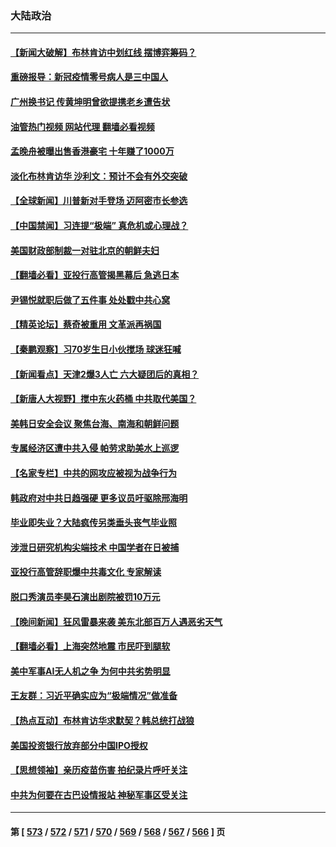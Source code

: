 ### 大陆政治
---
#### [【新闻大破解】布林肯访中划红线 摆博弈筹码？](../../pages/ncid277/n14017505.md?06170045) 
#### [重磅报导：新冠疫情零号病人是三中国人](../../pages/ncid277/n14017445.md?06170045) 
#### [广州换书记 传黄坤明曾欲提携老乡遭告状](../../pages/ncid277/n14017460.md?06170045) 
#### [油管热门视频 网站代理 翻墙必看视频](http://138.2.39.72:81/youtube.html?epic-marker?06170045)
#### [孟晚舟被曝出售香港豪宅 十年赚了1000万](../../pages/ncid277/n14017411.md?06170045) 
#### [淡化布林肯访华 沙利文：预计不会有外交突破](../../pages/ncid277/n14017351.md?06170045) 
#### [【全球新闻】川普新对手登场 迈阿密市长参选](../../pages/ncid277/n14017321.md?06170045) 
#### [【中国禁闻】习连提“极端” 真危机或心理战？](../../pages/ncid277/n14016969.md?06170045) 
#### [美国财政部制裁一对驻北京的朝鲜夫妇](../../pages/ncid277/n14017310.md?06170045) 
#### [【翻墙必看】亚投行高管揭黑幕后 急逃日本](../../pages/ncid277/n14017107.md?06170045) 
#### [尹锡悦就职后做了五件事 处处戳中共心窝](../../pages/ncid277/n14016954.md?06170045) 
#### [【精英论坛】蔡奇被重用 文革派再祸国](../../pages/ncid277/n14016984.md?06170045) 
#### [【秦鹏观察】习70岁生日小伙搅场 球迷狂喊](../../pages/ncid277/n14016991.md?06170045) 
#### [【新闻看点】天津2爆3人亡 六大疑团后的真相？](../../pages/ncid277/n14016974.md?06170045) 
#### [【新唐人大视野】搅中东火药桶 中共取代美国？](../../pages/ncid277/n14016906.md?06170045) 
#### [美韩日安全会议 聚焦台海、南海和朝鲜问题](../../pages/ncid277/n14016749.md?06170045) 
#### [专属经济区遭中共入侵 帕劳求助美水上巡逻](../../pages/ncid277/n14016873.md?06170045) 
#### [【名家专栏】中共的网攻应被视为战争行为](../../pages/ncid277/n14016740.md?06170045) 
#### [韩政府对中共日趋强硬 更多议员吁驱除邢海明](../../pages/ncid277/n14016888.md?06170045) 
#### [毕业即失业？大陆疯传另类垂头丧气毕业照](../../pages/ncid277/n14016870.md?06170045) 
#### [涉泄日研究机构尖端技术 中国学者在日被捕](../../pages/ncid277/n14016673.md?06170045) 
#### [亚投行高管辞职爆中共毒文化 专家解读](../../pages/ncid277/n14016607.md?06170045) 
#### [脱口秀演员李昊石演出剧院被罚10万元](../../pages/ncid277/n14016644.md?06170045) 
#### [【晚间新闻】狂风雷暴来袭 美东北部百万人遇恶劣天气](../../pages/ncid277/n14016559.md?06170045) 
#### [【翻墙必看】上海突然地震 市民吓到腿软](../../pages/ncid277/n14016423.md?06170045) 
#### [美中军事AI无人机之争 为何中共劣势明显](../../pages/ncid277/n14015617.md?06170045) 
#### [王友群：习近平确实应为“极端情况”做准备](../../pages/ncid277/n14016235.md?06170045) 
#### [【热点互动】布林肯访华求默契？韩总统打战狼](../../pages/ncid277/n14016273.md?06170045) 
#### [美国投资银行放弃部分中国IPO授权](../../pages/ncid277/n14016285.md?06170045) 
#### [【思想领袖】亲历疫苗伤害 拍纪录片呼吁关注](../../pages/ncid277/n13992488.md?06170045) 
#### [中共为何要在古巴设情报站 神秘军事区受关注](../../pages/ncid277/n14016258.md?06170045) 

---
#### 第 [ [573](./573.md?06170045) / [572](./572.md?06170045) / [571](./571.md?06170045) / [570](./570.md?06170045) / [569](./569.md?06170045) / [568](./568.md?06170045) / [567](./567.md?06170045) / [566](./566.md?06170045) ] 页

